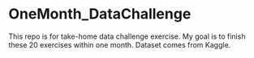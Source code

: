 # OneMonth_DataChallenge
This repo is  for take-home data challenge exercise. My goal is to finish these 20 exercises within one month. Dataset comes from Kaggle. 

